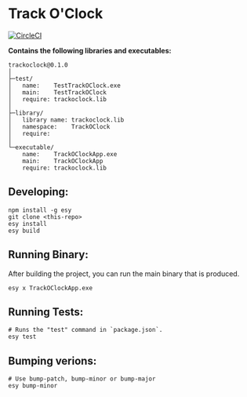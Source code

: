 # Track O'Clock


[![CircleCI](https://circleci.com/gh/christophe-riolo/track-o-clock/tree/master.svg?style=svg)](https://circleci.com/gh/christophe-riolo/track-o-clock/tree/master)


**Contains the following libraries and executables:**

```
trackoclock@0.1.0
│
├─test/
│   name:    TestTrackOClock.exe
│   main:    TestTrackOClock
│   require: trackoclock.lib
│
├─library/
│   library name: trackoclock.lib
│   namespace:    TrackOClock
│   require:
│
└─executable/
    name:    TrackOClockApp.exe
    main:    TrackOClockApp
    require: trackoclock.lib
```

## Developing:

```
npm install -g esy
git clone <this-repo>
esy install
esy build
```

## Running Binary:

After building the project, you can run the main binary that is produced.

```
esy x TrackOClockApp.exe 
```

## Running Tests:

```
# Runs the "test" command in `package.json`.
esy test
```

## Bumping verions:

```
# Use bump-patch, bump-minor or bump-major
esy bump-minor
```
